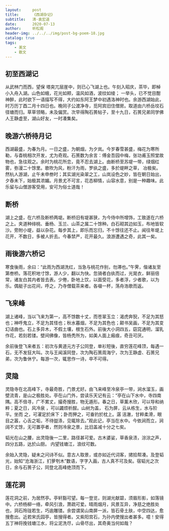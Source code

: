 ```yaml
---
layout:     post
title:      《西湖杂记》
subtitle:   清·袁宏道
date:       2020-07-13
author:     听松阁
header-img: ../../../img/post-bg-poem-18.jpg
catalog: true
tags:
    - 美文
    - 散文
---
```



## 初至西湖记

从武林门而西，望保 塔突兀层崖中，则已心飞湖上也。午刻入昭庆，茶毕，即棹小入舟入湖。山色如蛾，花光如颊，温风如酒，波纹如绫； 一举头，已不觉目酣神醉，此时欲下一语描写不得，大约如东阿王梦中初遇洛神时也。余游西湖始此，时万历丁酉二月十四日也。晚同子公渡净寺，觅阿宾旧住僧房。取道由六桥岳坟石径塘而归。草草领略，未及偏赏。次早得陶石篑帖子，至十九日，石篑兄弟同学佛人王静虚至，湖山好友，一时凑集矣。

## 晚游六桥待月记

西湖最盛，为春为月。一日之盛，为朝烟，为夕岚。今岁春雪甚盛，梅花为寒所勒，与杳桃相次开发，尤为奇观。石篑数为余言：傅金吾园中梅，张功甫玉照堂故物也，急往观之。余时为桃花所恋，竟不忍去湖上。由断桥至苏堤一带，绿烟红雾，弥漫二十馀里。歌吹为风，粉汗为雨，罗纨之盛，多於堤畔之草， 冶极矣。然杭人游湖，止午未申叁时；其实湖光染翠之工，山岚设色之妙，皆在朝日始出，夕舂未下，始极其浓媚。月景尤不可言，花态柳情，山容水意，别是一种趣味。此乐留与山僧游客受用，安可为俗士道哉！

## 断桥

湖上之盛，在六桥及断桥两堤。断桥旧有堤甚狭，为今侍中所增饰，工致遂在六桥之上。夹道种绯桃、垂杨、玉兰、山茶之属二十馀种。白石砌其边如玉，布地皆软沙。旁附小堤，益以杂花。每步其上，即乐而忘归，不十馀往还不止。闻往年堤上花开，不数日，多被人折去。今春禁严，花开最久。浪游遭遇之奇，此其一矣。

## 雨後游六桥记

寒食後雨，余曰：“此雨为西湖洗红，当急与桃花作别，勿滞也。”午霁，偕诸友至第叁桥。落花积地寸馀，游人少，翻以为快。忽骑者白纨而过，光晃衣，鲜丽倍常，诸友白其内者皆去表。少倦，卧地上饮，以面受花，多者浮，少者歌，以为乐。偶艇子出花间，呼之，乃寺僧载茶来者。各啜一杯，荡舟浩歌而返。

## 飞来峰

湖上诸峰，当以飞来为第一，高不馀数十丈，而苍翠玉立：渴虎奔猊，不足为其怒也；神呼鬼立，不足为其怪也；秋水暮烟，不足为其色也；颠书吴画，不足为其变幻诘曲也。石上多异木，不假土壤，根生石外。前後大小洞四五，窈窕通明，溜乳作花，若刻若镂。壁间佛像，皆杨秃所为，如美人面上瘢痕，奇丑可厌。

余前後登飞来者五：初次与黄道元方子公同登，单衫短後，直穷莲花峰顶，每遇一石，无不发狂大叫。次与王闻溪同登，次为陶石篑周海宁，次为王静虚、石篑兄弟，次为鲁休宁。每游一次，辄思作一诗，卒不可得。

## 灵隐

灵隐寺在北高峰下，寺最奇胜，门景尤好。由飞来峰至冷泉亭一带，涧水溜玉，画壁流青，是山之极胜处。亭在山门外，尝读乐天记有云：“亭在山下水中，寺四南隅。高不倍寻，广不累丈，撮奇搜胜，物无遁形。春之日，草薰木欣，可以导和纳粹；夏之日，风冷泉 ，可以蠲烦析酲。山树为盖， 石为屏，云从栋生，水与阶平。坐而 之，可濯足於床下；卧而狎之，可垂钓於枕上。潺 洁澈，甘粹柔滑，眼目之嚣，心舌之垢，不待盥涤，见辄除去。”观此记，亭当在水中。今依涧而立，涧阔不丈馀，无可置亭者，然则冷泉之景，比旧盖减十分之七矣。

韬光在山之腰，出灵隐後一二里，路径甚可爱。古木婆娑，草香泉渍，淙淙之声，四分五路，达於山厨。 内望钱塘江，浪纹可数。

 


余始入灵隐，疑未之问诗不似。意古人取景，或亦如近代词客，捃拾帮凑。及登韬光，始知“沧海浙江，扪萝刳木”数语，字字入画，古人真不可及矣。宿韬光之次日，余与石篑子公，同登北高峰绝顶而下。

## 莲花洞

莲花洞之前，为居然亭。亭轩豁可望。每一登览，则湖光献碧，须眉形影，如落镜中。六桥杨柳一络，牵风引浪，萧疏可爱。晴雨烟月，风景互异，净慈之绝胜处也，洞石玲珑若生，巧逾雕镂。余尝谓吴山南屏一派，皆石骨土肤，中空四达，愈搜愈出。近若宋氏园亭，皆搜得者。又紫阳宫石，为孙内使搜出者甚多。噫！安得五丁神将挽钱塘江水，将尘泥洗尽，山骨尽出，其奇奥当何如哉？
